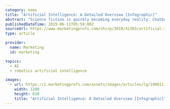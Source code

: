 ```yaml
---
category: news
title: "Artificial Intelligence: A Detailed Overview [Infographic]"
abstract: "Science fiction is quickly becoming everyday reality. Chatbots, robots, digital assistants, automated vehicles, virtual assistants, and much more... are the products of artificial intelligence (AI), which is already transforming entire industries."
publishedDateTime: 2019-06-11T05:59:00Z
sourceUrl: https://www.marketingprofs.com/chirp/2019/41303/artificial-intelligence-a-detailed-overview-infographic
type: article

provider:
  name: Marketing
  id: marketing

topics:
  - AI
  - robotics artificial intelligence

images:
  - url: https://i.marketingprofs.com/assets/images/articles/lg/190611-infographic-lg.jpg
    width: 1200
    height: 630
    title: "Artificial Intelligence: A Detailed Overview [Infographic]"
---
```

